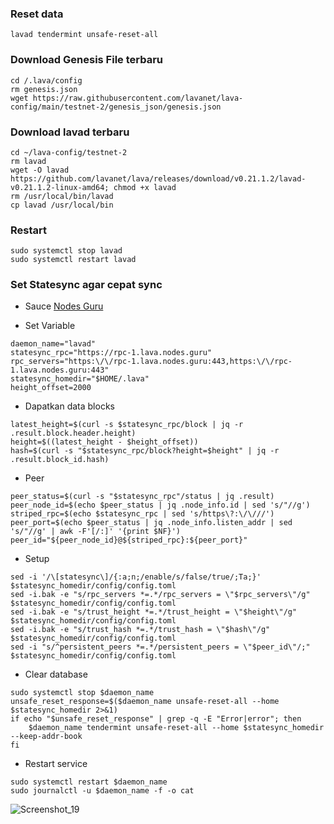 ### Reset data
```
lavad tendermint unsafe-reset-all
```

### Download Genesis File terbaru
```
cd /.lava/config
rm genesis.json
wget https://raw.githubusercontent.com/lavanet/lava-config/main/testnet-2/genesis_json/genesis.json
```

### Download lavad terbaru
```
cd ~/lava-config/testnet-2
rm lavad
wget -O lavad https://github.com/lavanet/lava/releases/download/v0.21.1.2/lavad-v0.21.1.2-linux-amd64; chmod +x lavad
rm /usr/local/bin/lavad
cp lavad /usr/local/bin
```
### Restart
```
sudo systemctl stop lavad
sudo systemctl restart lavad
```

### Set Statesync agar cepat sync
- Sauce [Nodes Guru](https://lava.explorers.guru/state-sync)

- Set Variable
```
daemon_name="lavad"
statesync_rpc="https://rpc-1.lava.nodes.guru"
rpc_servers="https:\/\/rpc-1.lava.nodes.guru:443,https:\/\/rpc-1.lava.nodes.guru:443"
statesync_homedir="$HOME/.lava"
height_offset=2000
```

- Dapatkan data blocks
```
latest_height=$(curl -s $statesync_rpc/block | jq -r .result.block.header.height)
height=$((latest_height - $height_offset))
hash=$(curl -s "$statesync_rpc/block?height=$height" | jq -r .result.block_id.hash)
```

- Peer
```
peer_status=$(curl -s "$statesync_rpc"/status | jq .result)
peer_node_id=$(echo $peer_status | jq .node_info.id | sed 's/"//g')
striped_rpc=$(echo $statesync_rpc | sed 's/https\?:\/\///')
peer_port=$(echo $peer_status | jq .node_info.listen_addr | sed 's/"//g' | awk -F'[/:]' '{print $NF}')
peer_id="${peer_node_id}@${striped_rpc}:${peer_port}"
```

- Setup
```
sed -i '/\[statesync\]/{:a;n;/enable/s/false/true/;Ta;}' $statesync_homedir/config/config.toml
sed -i.bak -e "s/rpc_servers *=.*/rpc_servers = \"$rpc_servers\"/g" $statesync_homedir/config/config.toml
sed -i.bak -e "s/trust_height *=.*/trust_height = \"$height\"/g" $statesync_homedir/config/config.toml
sed -i.bak -e "s/trust_hash *=.*/trust_hash = \"$hash\"/g" $statesync_homedir/config/config.toml
sed -i "s/^persistent_peers *=.*/persistent_peers = \"$peer_id\"/;" $statesync_homedir/config/config.toml
```

- Clear database
```
sudo systemctl stop $daemon_name
unsafe_reset_response=$($daemon_name unsafe-reset-all --home $statesync_homedir 2>&1)
if echo "$unsafe_reset_response" | grep -q -E "Error|error"; then
    $daemon_name tendermint unsafe-reset-all --home $statesync_homedir --keep-addr-book
fi
```

- Restart service
```
sudo systemctl restart $daemon_name
sudo journalctl -u $daemon_name -f -o cat
```
![Screenshot_19](https://github.com/Megumiiiiii/lava-testnet-2/assets/98658943/a930a070-5d8f-481d-94bc-19f4402ee206)

